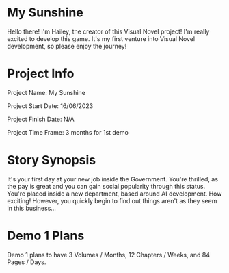 # My Sunshine
Hello there! I'm Hailey, the creator of this Visual Novel project! I'm really excited to develop this game. It's my first venture into Visual Novel development, so please enjoy the journey!
# Project Info
Project Name: My Sunshine

Project Start Date: 16/06/2023

Project Finish Date: N/A

Project Time Frame: 3 months for 1st demo
# Story Synopsis
It's your first day at your new job inside the Government. You're thrilled, as the pay is great and you can gain social popularity through this status. You're placed inside a new department, based around AI development. How exciting! However, you quickly begin to find out things aren't as they seem in this business...
# Demo 1 Plans
Demo 1 plans to have 3 Volumes / Months, 12 Chapters / Weeks, and 84 Pages / Days.
